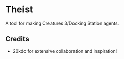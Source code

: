 # Theist
 A tool for making Creatures 3/Docking Station agents.

## Credits
* 20kdc for extensive collaboration and inspiration!